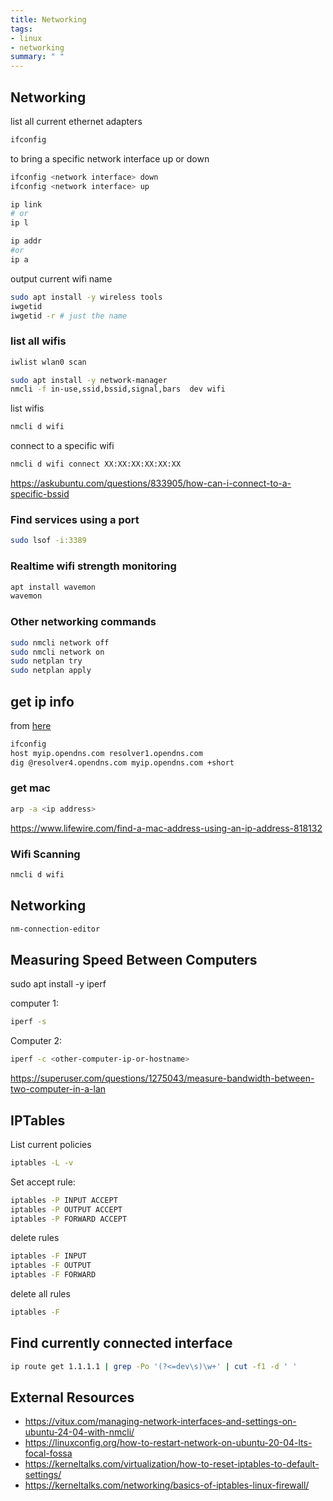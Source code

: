 ```yaml
---
title: Networking
tags:
- linux
- networking
summary: " "
---
```


## Networking

list all current ethernet adapters

```bash
ifconfig
```

to bring a specific network interface up or down

```bash
ifconfig <network interface> down
ifconfig <network interface> up
```

```bash
ip link
# or
ip l
```

```bash
ip addr
#or 
ip a
```

output current wifi name

```bash
sudo apt install -y wireless tools
iwgetid
iwgetid -r # just the name
```

### list all wifis

```bash
iwlist wlan0 scan
```

```bash
sudo apt install -y network-manager
nmcli -f in-use,ssid,bssid,signal,bars  dev wifi
```

list wifis

```bash
nmcli d wifi
```

connect to a specific wifi

```bash
nmcli d wifi connect XX:XX:XX:XX:XX:XX
```

<https://askubuntu.com/questions/833905/how-can-i-connect-to-a-specific-bssid>

### Find services using a port

```bash
sudo lsof -i:3389
```

### Realtime wifi strength monitoring

```bash
apt install wavemon
wavemon
```

### Other networking commands

```bash
sudo nmcli network off
sudo nmcli network on
sudo netplan try
sudo netplan apply
```

## get ip info

from [here](https://www.cyberciti.biz/faq/how-to-find-my-public-ip-address-from-command-line-on-a-linux/)

```bash
ifconfig
host myip.opendns.com resolver1.opendns.com
dig @resolver4.opendns.com myip.opendns.com +short
```

### get mac

```bash
arp -a <ip address>
```

<https://www.lifewire.com/find-a-mac-address-using-an-ip-address-818132>

### Wifi Scanning

```bash
nmcli d wifi
```

## Networking

```bash
nm-connection-editor
```

## Measuring Speed Between Computers

sudo apt install -y iperf

computer 1:

```bash
iperf -s
```

Computer 2:

```bash
iperf -c <other-computer-ip-or-hostname>
```

<https://superuser.com/questions/1275043/measure-bandwidth-between-two-computer-in-a-lan>

## IPTables

List current policies

```bash
iptables -L -v
```

Set accept rule:

```bash
iptables -P INPUT ACCEPT
iptables -P OUTPUT ACCEPT
iptables -P FORWARD ACCEPT
```

delete rules

```bash
iptables -F INPUT
iptables -F OUTPUT
iptables -F FORWARD
```

delete all rules

```bash
iptables -F
```

## Find currently connected interface

```bash
ip route get 1.1.1.1 | grep -Po '(?<=dev\s)\w+' | cut -f1 -d ' '
```

## External Resources

* <https://vitux.com/managing-network-interfaces-and-settings-on-ubuntu-24-04-with-nmcli/>
* <https://linuxconfig.org/how-to-restart-network-on-ubuntu-20-04-lts-focal-fossa>
* <https://kerneltalks.com/virtualization/how-to-reset-iptables-to-default-settings/>
* <https://kerneltalks.com/networking/basics-of-iptables-linux-firewall/>
